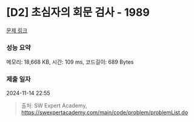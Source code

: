 # [D2] 초심자의 회문 검사 - 1989 

[문제 링크](https://swexpertacademy.com/main/code/problem/problemDetail.do?contestProbId=AV5PyTLqAf4DFAUq) 

### 성능 요약

메모리: 18,668 KB, 시간: 109 ms, 코드길이: 689 Bytes

### 제출 일자

2024-11-14 22:55



> 출처: SW Expert Academy, https://swexpertacademy.com/main/code/problem/problemList.do